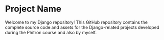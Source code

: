 # Project Name

Welcome to my Django repository! This GitHub repository contains the complete source code and assets for the Django-related projects developed during the Phitron course and also by myself.
